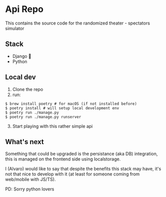 # Api Repo
This contains the source code for the randomized theater - spectators simulator

## Stack
- Django 🤮
- Python

## Local dev

1. Clone the repo
2. run: 
```
$ brew install poetry # for macOS (if not installed before)
$ poetry install # will setup local development env
$ poetry run ./manage.py
$ poetry run ./manage.py runserver
```
3. Start playing with this rather simple api

## What's next

Something that could be upgraded is the persistance (aka DB) integration,
this is managed on the frontend side using localstorage.

I (Alvaro) would like to say that despite the benefits this stack may have,
it's not that nice to develop with it (at least for someone coming from web/mobile with JS/TS).

PD: Sorry python lovers
